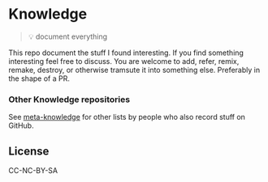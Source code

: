 # Knowledge

> 💡 document everything

This repo document the stuff I found interesting. If you find something interesting feel free to discuss. You are
welcome to add, refer, remix, remake, destroy, or otherwise tramsute it into something else. Preferably in the shape of a PR.

### Other Knowledge repositories

See [meta-knowledge](https://github.com/RichardLitt/meta-knowledge) for other lists by people who also record stuff on GitHub.

## License

CC-NC-BY-SA

